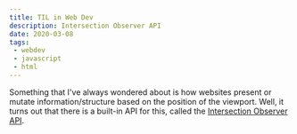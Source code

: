 ```yaml
---
title: TIL in Web Dev
description: Intersection Observer API
date: 2020-03-08
tags:
 - webdev
 - javascript
 - html
---
```


Something that I've always wondered about is how websites present or mutate information/structure based on the position of the viewport. Well, it turns out that there is a built-in API for this, called the [Intersection Observer API](https://developer.mozilla.org/en-US/docs/Web/API/Intersection_Observer_API).
